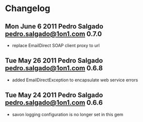 # Changelog

## Mon June 6 2011 Pedro Salgado <pedro.salgado@1on1.com> 0.7.0
  - replace EmailDirect SOAP client proxy to url

## Tue May 26 2011 Pedro Salgado <pedro.salgado@1on1.com> 0.6.8

  - added EmailDirectException to encapsulate web service errors


## Tue May 24 2011 Pedro Salgado <pedro.salgado@1on1.com> 0.6.6

  - savon logging configuration is no longer set in this gem